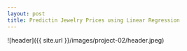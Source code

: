 ```yaml
---
layout: post
title: Predictin Jewelry Prices using Linear Regression
---
```


![header]({{ site.url }}/images/project-02/header.jpeg)
